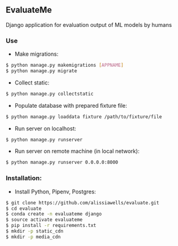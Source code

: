 ## EvaluateMe
Django application for evaluation output of ML models by humans

### Use

* Make migrations: 
```sh
$ python manage.py makemigrations [APPNAME]
$ python manage.py migrate
```

* Collect static:
```sh
$ python manage.py collectstatic
```

* Populate database with prepared fixture file:
```sh
$ python manage.py loaddata fixture /path/to/fixture/file
```

* Run server on localhost:
```sh
$ python manage.py runserver
```

* Run server on remote machine (in local network):
```sh
$ python manage.py runserver 0.0.0.0:8000
```

### Installation:
* Install Python, Pipenv, Postgres:
```sh
$ git clone https://github.com/alissiawells/evaluate.git
$ cd evaluate
$ conda create -n evaluateme django
$ source activate evaluateme
$ pip install -r requirements.txt
$ mkdir -p static_cdn
$ mkdir -p media_cdn
```
